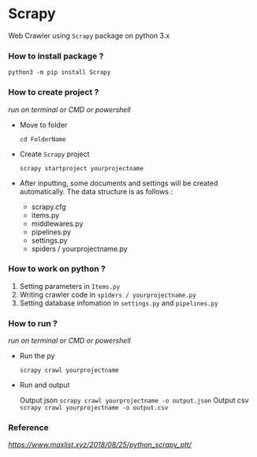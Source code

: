 # Scrapy
  Web Crawler using `Scrapy` package on python 3.x

### How to install package ?
  `python3 -m pip install Scrapy`

### How to create project ?
_run on terminal or CMD or powershell_
- Move to folder 

  `cd FolderName`
- Create `Scrapy` project

  `scrapy startproject yourprojectname`
- After inputting, some documents and settings will be created automatically. The data structure is as follows :

  * scrapy.cfg
  * items.py
  * middlewares.py
  * pipelines.py
  * settings.py
  * spiders / yourprojectname.py

### How to work on python ?
1. Setting parameters in `Items.py`
2. Writing crawler code in `spiders / yourprojectname.py`
3. Setting database infomation in `settings.py` and `pipelines.py`

### How to run ?
_run on terminal or CMD or powershell_
- Run the py

  `scrapy crawl yourprojectname`
- Run and output

  Output json `scrapy crawl yourprojectname -o output.json` 
  Output csv  `scrapy crawl yourprojectname -o output.csv`
  
### Reference
_https://www.maxlist.xyz/2018/08/25/python_scrapy_ptt/_
